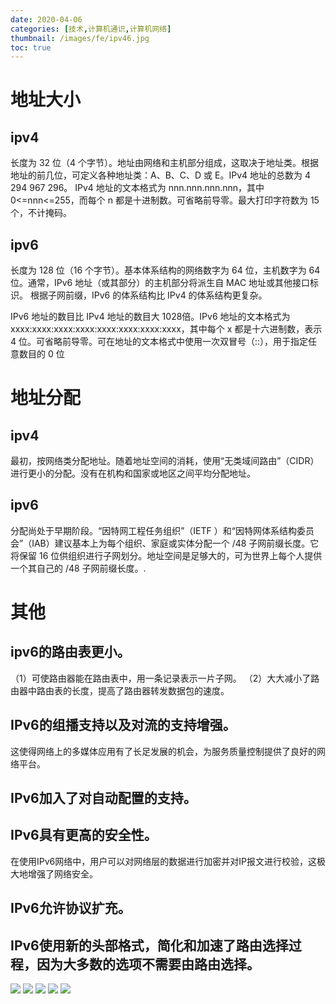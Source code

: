 ```yaml
---
date: 2020-04-06
categories: [技术,计算机通识,计算机网络]
thumbnail: /images/fe/ipv46.jpg
toc: true
---
```

# 地址大小
## ipv4
长度为 32 位（4 个字节）。地址由网络和主机部分组成，这取决于地址类。根据地址的前几位，可定义各种地址类：A、B、C、D 或 E。IPv4 地址的总数为 4 294 967 296。
IPv4 地址的文本格式为 nnn.nnn.nnn.nnn，其中 0<=nnn<=255，而每个 n 都是十进制数。可省略前导零。最大打印字符数为 15 个，不计掩码。

<!--more-->

## ipv6
长度为 128 位（16 个字节）。基本体系结构的网络数字为 64 位，主机数字为 64 位。通常，IPv6 地址（或其部分）的主机部分将派生自 MAC 地址或其他接口标识。
根据子网前缀，IPv6 的体系结构比 IPv4 的体系结构更复杂。

IPv6 地址的数目比 IPv4 地址的数目大 1028倍。IPv6 地址的文本格式为 xxxx:xxxx:xxxx:xxxx:xxxx:xxxx:xxxx:xxxx，其中每个 x 都是十六进制数，表示 4 位。可省略前导零。可在地址的文本格式中使用一次双冒号（::），用于指定任意数目的 0 位

# 地址分配
## ipv4
最初，按网络类分配地址。随着地址空间的消耗，使用“无类域间路由”（CIDR）进行更小的分配。没有在机构和国家或地区之间平均分配地址。

## ipv6
分配尚处于早期阶段。“因特网工程任务组织”（IETF ）和“因特网体系结构委员会”（IAB）建议基本上为每个组织、家庭或实体分配一个 /48 子网前缀长度。它将保留 16 位供组织进行子网划分。地址空间是足够大的，可为世界上每个人提供一个其自己的 /48 子网前缀长度。.

# 其他

## ipv6的路由表更小。
（1）可使路由器能在路由表中，用一条记录表示一片子网。
（2）大大减小了路由器中路由表的长度，提高了路由器转发数据包的速度。
## IPv6的组播支持以及对流的支持增强。
这使得网络上的多媒体应用有了长足发展的机会，为服务质量控制提供了良好的网络平台。
## IPv6加入了对自动配置的支持。
## IPv6具有更高的安全性。
在使用IPv6网络中，用户可以对网络层的数据进行加密并对IP报文进行校验，这极大地增强了网络安全。
## IPv6允许协议扩充。
## IPv6使用新的头部格式，简化和加速了路由选择过程，因为大多数的选项不需要由路由选择。
![](/images/assets/20200407170752342.png)
![](/images/assets/20200407170847351.png)
![](/images/assets/2020040717091953.png)
![](/images/assets/20200407170950370.png)
![](/images/assets/20200407171016219.png)
